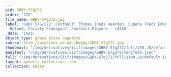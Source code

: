 ```yaml
---
pid: GBBY-57g272
order: '272'
file_name: GBBY-57g272.jpg
label: 'GBBY 57G/272: Football: Thomas (Red) Hearden, Eugene (Red) Edwards, Joseph
  Boland, Christy Flanagan?: Football Players - c1926'
_date: '1926'
object_type: glass plate negative
source: http://archives.nd.edu/Bagby/GBBY-57g272.jpg
thumbnail: "/img/derivatives/iiif/images/GBBY-57g272/full/250,/0/default.jpg"
manifest: "/img/derivatives/iiif/images/GBBY-57g272/manifest.json"
full: "/img/derivatives/iiif/images/GBBY-57g272/full/1140,/0/default.jpg"
layout: generic_collection_item
collection: bagby
---
```


